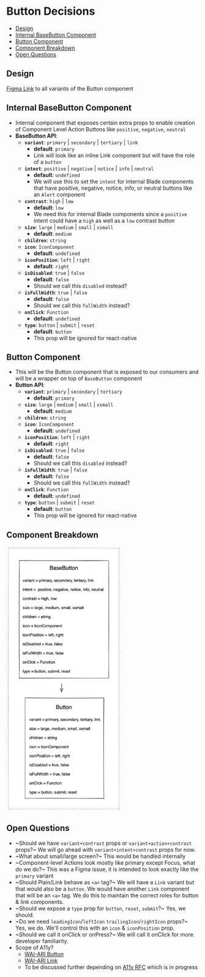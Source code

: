 # Button Decisions <!-- omit in toc -->
- [Design](#design)
- [Internal BaseButton Component](#internal-basebutton-component)
- [Button Component](#button-component)
- [Component Breakdown](#component-breakdown)
- [Open Questions](#open-questions)

## Design
[Figma Link](https://www.figma.com/file/jubmQL9Z8V7881ayUD95ps/Blade---Payment-Light?node-id=5200%3A0) to all variants of the Button component

## Internal BaseButton Component
-  Internal component that exposes certain extra props to enable creation of Component Level Action Buttons like `positive`, `negative`, `neutral`
-  **BaseButton API**:
   -  **`variant`**: `primary` | `secondary` | `tertiary` | `link`
      -  **default**: `primary`
      -  Link will look like an inline Link component but will have the role of a `button`
   -  **`intent`**: `positive` | `negative` | `notice` | `info` | `neutral`
      -  **default**: `undefined`
      -  We will use this to set the `intent` for internal Blade components that have positive, negative, notice, info, or neutral buttons like an `Alert` component
   -  **`contrast`**: `high` | `low`
      -  **default**: `low`
      -  We need this for internal Blade components since a `positive` intent could have a `high` as well as a `low` contrast button
   -  **`size`**: `large` | `medium` | `small` | `xsmall`
      - **default**: `medium`
   -  **`children`**: `string`
   -  **`icon`**: `IconComponent`
      -  **default**: `undefined`
   -  **`iconPosition`**: `left` | `right`
      -  **default**: `right`
   -  **`isDisabled`**: `true` | `false`
      -  **default**: `false`
      -  Should we call this `disabled` instead?
   -  **`isFullWidth`**: `true` | `false`
      -  **default**: `false`
      -  Should we call this `fullWidth` instead?
   -  **`onClick`**: `Function`
      -  **default**: `undefined`
   -  **`type`**: `button` | `submit` | `reset`
      -  **default**: `button`
      -  This prop will be ignored for react-native

## Button Component
- This will be the Button component that is exposed to our consumers and will be a wrapper on top of `BaseButton` component
-  **Button API**:
   -  **`variant`**: `primary` | `secondary` | `tertiary`
      - **default**: `primary`
   -  **`size`**: `large` | `medium` | `small` | `xsmall`
      -  **default**: `medium`
   -  **`children`**: `string`
   -  **`icon`**: `IconComponent`
      -  **default**: `undefined`
   -  **`iconPosition`**: `left` | `right`
      -  **default**: `right`
   -  **`isDisabled`**: `true` | `false`
      -  **default**: `false`
      -  Should we call this `disabled` instead?
   -  **`isFullWidth`**: `true` | `false`
      -  **default**: `false`
      -  Should we call this `fullWidth` instead?
   -  **`onClick`**: `Function`
      -  **default**: `undefined`
   -  **`type`**: `button` | `submit` | `reset`
      -  **default**: `button`
      -  This prop will be ignored for react-native

## Component Breakdown

<img src="./component-breakdown.png" width="300px"/>

## Open Questions
- ~Should we have `variant+contrast` props or `variant+action+contrast` props?~ We will go ahead with `variant+intent+contrast` props for now.
- ~What about small/large screen?~ This would be handled internally
- ~Component-level Actions look mostly like primary except Focus, what do we do?~ This was a Figma issue, it is intended to look exactly like the `primary` variant
- ~Should Plain/Link behave as `<a>` tag?~ We will have a `Link` variant but that would also be a `button`. We would have another `Link` component that will be an `<a>` tag. We do this to maintain the correct roles for button & link components.
- ~Should we expose a `type` prop for `button`, `reset`, `submit`?~ Yes, we should.
- ~Do we need `leadingIcon`/`leftIcon` `trailingIcon`/`rightIcon` props?~ Yes, we do. We'll control this with an `icon` & `iconPosition` prop.
- ~Should we call it onClick or onPress?~ We will call it onClick for more developer familiarity.
- Scope of A11y?
  - [WAI-ARI Button](https://www.w3.org/TR/wai-aria-practices-1.2/#button)
  - [WAI-ARI Link](https://www.w3.org/TR/wai-aria-practices-1.2/#link)
  - To be discussed further depending on [A11y RFC](https://github.com/razorpay/blade/pull/463) which is in progress

